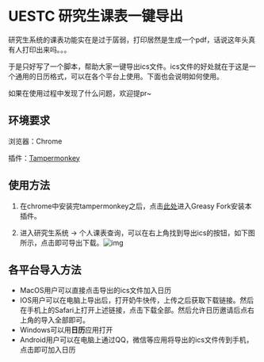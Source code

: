 # UESTC 研究生课表一键导出
研究生系统的课表功能实在是过于孱弱，打印居然是生成一个pdf，话说这年头真有人打印出来吗。。。

于是只好写了一个脚本，帮助大家一键导出ics文件。ics文件的好处就在于这是一个通用的日历格式，可以在各个平台上使用。下面也会说明如何使用。

如果在使用过程中发现了什么问题，欢迎提pr~


## 环境要求

浏览器：Chrome

插件：[Tampermonkey](https://www.tampermonkey.net/)



## 使用方法

1. 在chrome中安装完tampermonkey之后，点击[此处](https://greasyfork.org/zh-CN/scripts/422597-uestc-%E7%A0%94%E7%A9%B6%E7%94%9F%E8%AF%BE%E8%A1%A8ics%E5%AF%BC%E5%87%BA)进入Greasy Fork安装本插件。

2. 进入研究生系统 -> 个人课表查询，可以在右上角找到导出ics的按钮，如下图所示，点击即可导出下载。![img](https://greasyfork.s3.us-east-2.amazonaws.com/2o5d0zmn7naqyxq4nwj3gy0oleh1)

## 各平台导入方法

* MacOS用户可以直接点击导出的ics文件加入日历
* IOS用户可以在电脑上导出后，打开奶牛快传，上传之后获取下载链接。然后在手机上的Safari上打开上述链接，点击下载全部。然后允许日历邀请后点右上角的导入全部即可。
* Windows可以用**日历**应用打开
* Android用户可以在电脑上通过QQ，微信等应用将导出的ics文件传到手机，点击即可加入日历
